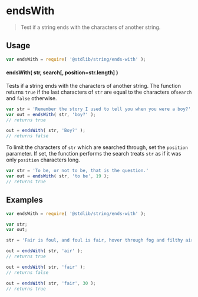 # endsWith

> Test if a string ends with the characters of another string.


<!-- <intro> -->

<!-- </intro> -->


<!-- <usage> -->

## Usage

``` javascript
var endsWith = require( '@stdlib/string/ends-with' );
```

#### endsWith( str, search\[, position=str.length\] )

Tests if a string ends with the characters of another string. The function returns `true` if the last characters of `str` are equal to the characters of`search` and `false` otherwise.

``` javascript
var str = 'Remember the story I used to tell you when you were a boy?';
var out = endsWith( str, 'boy?' );
// returns true

out = endsWith( str, 'Boy?' );
// returns false
```

To limit the characters of `str` which are searched through, set the `position` parameter. If set, the function performs the search treats `str` as if it was only `position` characters long.

``` javascript
var str = 'To be, or not to be, that is the question.'
var out = endsWith( str, 'to be', 19 );
// returns true
```

<!-- </usage> -->


<!-- <examples> -->

## Examples

``` javascript
var endsWith = require( '@stdlib/string/ends-with' );

var str;
var out;

str = 'Fair is foul, and foul is fair, hover through fog and filthy air';

out = endsWith( str, 'air' );
// returns true

out = endsWith( str, 'fair' );
// returns false

out = endsWith( str, 'fair', 30 );
// returns true
```

<!-- </examples> -->


<!-- <links> -->

<!-- </links> -->
